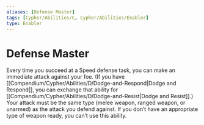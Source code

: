```yaml
---
aliases: [Defense Master]
tags: [Cypher/Abilities/C, Cypher/Abilities/Enabler]
type: Enabler
---
```


# Defense Master

Every time you succeed at a Speed defense task, you can make an immediate attack against your foe. (If you have [[Compendium/Cypher/Abilities/D/Dodge-and-Respond|Dodge and Respond]], you can exchange that ability for [[Compendium/Cypher/Abilities/D/Dodge-and-Resist|Dodge and Resist]].) Your attack must be the same type (melee weapon, ranged weapon, or unarmed) as the attack you defend against. If you don’t have an appropriate type of weapon ready, you can’t use this ability.
